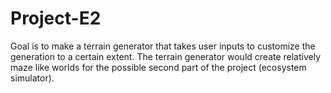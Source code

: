 # Project-E2
Goal is to make a terrain generator that takes user inputs to customize the generation to a certain extent.
The terrain generator would create relatively maze like worlds for the possible second part of the project (ecosystem simulator).

